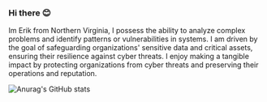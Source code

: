 ### Hi there  😊

Im Erik from Northern Virginia, I possess the ability to analyze complex problems and identify patterns or vulnerabilities in systems. I am driven by the goal of safeguarding organizations' sensitive data and critical assets, ensuring their resilience against cyber threats. I enjoy making a tangible impact by protecting organizations from cyber threats and preserving their operations and reputation.

![Anurag's GitHub stats](https://github-readme-stats.vercel.app/api?username=eriklauni&hide=contribs,prs)
